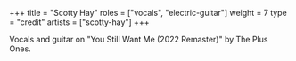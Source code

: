 +++
title = "Scotty Hay"
roles = ["vocals", "electric-guitar"]
weight = 7
type = "credit"
artists = ["scotty-hay"]
+++

Vocals and guitar on "You Still Want Me (2022 Remaster)" by The Plus Ones.
